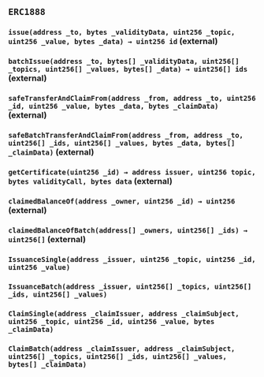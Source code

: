 ## `ERC1888`

### `issue(address _to, bytes _validityData, uint256 _topic, uint256 _value, bytes _data) → uint256 id` (external)

### `batchIssue(address _to, bytes[] _validityData, uint256[] _topics, uint256[] _values, bytes[] _data) → uint256[] ids` (external)

### `safeTransferAndClaimFrom(address _from, address _to, uint256 _id, uint256 _value, bytes _data, bytes _claimData)` (external)

### `safeBatchTransferAndClaimFrom(address _from, address _to, uint256[] _ids, uint256[] _values, bytes _data, bytes[] _claimData)` (external)

### `getCertificate(uint256 _id) → address issuer, uint256 topic, bytes validityCall, bytes data` (external)

### `claimedBalanceOf(address _owner, uint256 _id) → uint256` (external)

### `claimedBalanceOfBatch(address[] _owners, uint256[] _ids) → uint256[]` (external)

### `IssuanceSingle(address _issuer, uint256 _topic, uint256 _id, uint256 _value)`

### `IssuanceBatch(address _issuer, uint256[] _topics, uint256[] _ids, uint256[] _values)`

### `ClaimSingle(address _claimIssuer, address _claimSubject, uint256 _topic, uint256 _id, uint256 _value, bytes _claimData)`

### `ClaimBatch(address _claimIssuer, address _claimSubject, uint256[] _topics, uint256[] _ids, uint256[] _values, bytes[] _claimData)`
